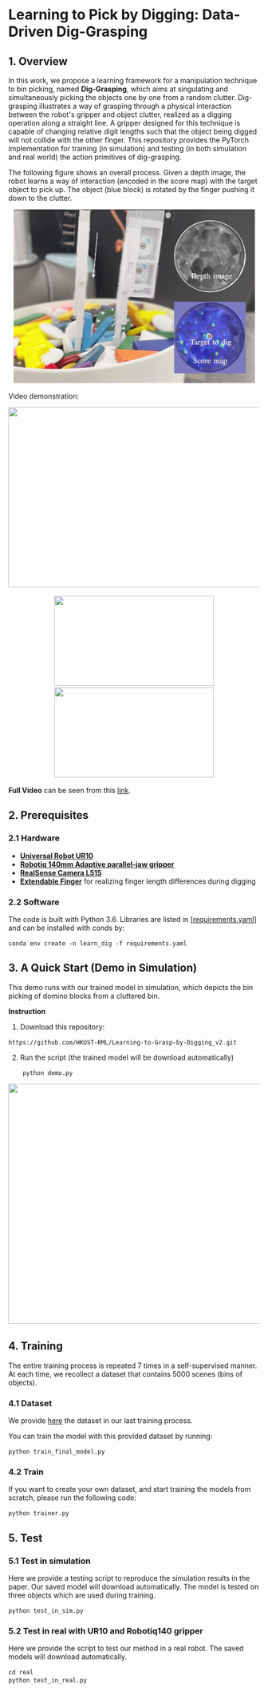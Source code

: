 
# Learning to Pick by Digging: Data-Driven Dig-Grasping

## 1. Overview
In this work, we propose a learning framework for a manipulation technique to bin picking, named **Dig-Grasping**, which aims at singulating and simultaneously picking the objects one by one from a random clutter. Dig-grasping illustrates a way of grasping through a physical interaction between the robot's gripper and object clutter, realized as a digging operation along a straight line. A gripper designed for this technique is capable of changing relative digit lengths such that the object being digged will not collide with the other finger. This repository provides the PyTorch implementation for training (in simulation) and testing (in both simulation and real world) the action primitives of dig-grasping. 

The following figure shows an overall process. Given a depth image, the robot learns a way of interaction (encoded in  the  score  map)  with  the  target  object  to  pick  up. The object (blue  block)  is rotated by the finger pushing it down to the clutter.
<p align = "center">
<img src="files/fg1.jpg" width="485" height="348"> 
</p>

Video demonstration:
<p align = "center">
<img src="files/hg.gif" width="640" height="360"> 
</p>
<p align = "center">
<img src="files/tube.gif" width="320" height="180"> 
<img src="files/key.gif" width="320" height="180"> 
</p>

**Full Video** can be seen from this [link](https://youtu.be/3zgnn5pVX9c).


## 2. Prerequisites
### 2.1 Hardware
- [**Universal Robot UR10**](https://www.universal-robots.com/products/ur10-robot/)
- [**Robotiq 140mm Adaptive parallel-jaw gripper**](https://robotiq.com/products/2f85-140-adaptive-robot-gripper)
- [**RealSense Camera L515**](https://www.intelrealsense.com/lidar-camera-l515/)
- [**Extendable Finger**](https://github.com/HKUST-RML/extendable_finger) for realizing finger length differences during digging

### 2.2 Software
The code is built with Python 3.6. Libraries are listed in [[requirements.yaml](https://github.com/HKUST-RML/Learning-to-Grasp-by-Digging_v2/blob/main/requirements.yaml "requirements.yaml")] and can be installed with conds by:

    conda env create -n learn_dig -f requirements.yaml
    
## 3. A Quick Start (Demo in Simulation)
This demo runs with our trained model in simulation, which depicts the bin picking of domino blocks from a cluttered bin.

**Instruction**
1. Download this repository:
```
https://github.com/HKUST-RML/Learning-to-Grasp-by-Digging_v2.git
```
2. Run the script (the trained model will be download automatically)
```
    python demo.py
```

<p align = "center">
<img src="files/sim_demo.gif" width="640" height="480"> 
</p>
    
## 4. Training
The entire training process is repeated 7 times in a self-supervised manner. At each time, we recollect a dataset that contains 5000 scenes (bins of objects).

### 4.1 Dataset
We provide [here](https://hkustconnect-my.sharepoint.com/:u:/g/personal/czhaobb_connect_ust_hk/EXnUmbbMxzFOhFbPu0U12f8BZcG52E8plFfe4K3j_b_lSQ?e=mbeOMj) the dataset in our last training process. 

You can train the model with this provided dataset by running:
```
python train_final_model.py
```

### 4.2 Train
If you want to create your own dataset, and start training the models from scratch, please run the following code:
```
python trainer.py 
```

## 5. Test
### 5.1 Test in simulation
Here we provide a testing script to reproduce the simulation results in the paper. Our saved model will download automatically. The model is tested on three objects which are used during training.

    python test_in_sim.py

### 5.2 Test in real with UR10 and Robotiq140 gripper
Here we provide the script to test our method in a real robot. The saved models will download automatically.

    cd real
    python test_in_real.py
